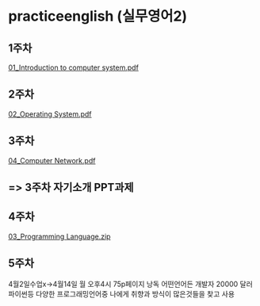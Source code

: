 # practiceenglish (실무영어2)

## 1주차

[01_Introduction to computer system.pdf](https://github.com/user-attachments/files/19358964/01_Introduction.to.computer.system.pdf)


## 2주차

[02_Operating System.pdf](https://github.com/user-attachments/files/19358967/02_Operating.System.pdf)

## 3주차 

[04_Computer Network.pdf](https://github.com/user-attachments/files/19358971/04_Computer.Network.pdf)

## => 3주차 자기소개 PPT과제


## 4주차
[03_Programming Language.zip](https://github.com/user-attachments/files/19463087/03_Programming.Language.zip)


## 5주차
4월2일수업x->4월14일 월 오후4시 
75p페이지 낭독
어떤언어든  개발자 20000 달러
파이썬등 
다양한 프로그래밍언어중 나에게 취향과 방식이 많은것들을 찾고 사용
